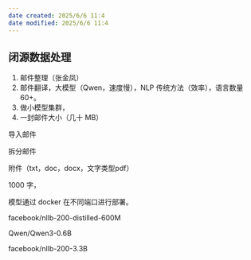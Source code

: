 ```yaml
---
date created: 2025/6/6 11:4
date modified: 2025/6/6 11:4
---
```

## 闭源数据处理

1. 邮件整理（张金凤）
2. 邮件翻译，大模型（Qwen，速度慢），NLP 传统方法（效率），语言数量 60+。
3. 做小模型集群，
4. 一封邮件大小（几十 MB）

导入邮件

拆分邮件

附件（txt，doc，docx，文字类型pdf）

1000 字，

模型通过 docker 在不同端口进行部署。

facebook/nllb-200-distilled-600M

Qwen/Qwen3-0.6B

facebook/nllb-200-3.3B